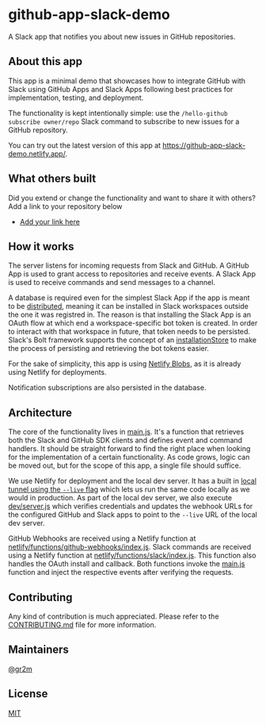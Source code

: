 # github-app-slack-demo

A Slack app that notifies you about new issues in GitHub repositories.

## About this app

This app is a minimal demo that showcases how to integrate GitHub with Slack using GitHub Apps and Slack Apps following best practices for implementation, testing, and deployment.

The functionality is kept intentionally simple: use the `/hello-github subscribe owner/repo` Slack command to subscribe to new issues for a GitHub repository.

You can try out the latest version of this app at https://github-app-slack-demo.netlify.app/.

## What others built

Did you extend or change the functionality and want to share it with others? Add a link to your repository below

- [Add your link here](#tbd)

## How it works

The server listens for incoming requests from Slack and GitHub. A GitHub App is used to grant access to repositories and receive events. A Slack App is used to receive commands and send messages to a channel.

A database is required even for the simplest Slack App if the app is meant to be [distributed](https://api.slack.com/distribution), meaning it can be installed in Slack workspaces outside the one it was registred in. The reason is that installing the Slack App is an OAuth flow at which end a workspace-specific bot token is created. In order to interact with that workspace in future, that token needs to be persisted. Slack's Bolt framework supports the concept of an [installationStore](https://tools.slack.dev/node-slack-sdk/reference/oauth/interfaces/InstallationStore/) to make the process of persisting and retrieving the bot tokens easier.

For the sake of simplicity, this app is using [Netlify Blobs](https://docs.netlify.com/blobs/overview/), as it is already using Netlify for deployments.

Notification subscriptions are also persisted in the database.

## Architecture

The core of the functionality lives in [main.js](main.js). It's a function that retrieves both the Slack and GitHub SDK clients and defines event and command handlers. It should be straight forward to find the right place when looking for the implementation of a certain functionality. As code grows, logic can be moved out, but for the scope of this app, a single file should suffice.

We use Netlify for deployment and the local dev server. It has a built in [local tunnel using the `--live` flag](https://docs.netlify.com/cli/local-development/#share-a-live-development-server) which lets us run the same code locally as we would in production. As part of the local dev server, we also execute [dev/server.js](dev/server.js) which verifies credentials and updates the webhook URLs for the configured GitHub and Slack apps to point to the `--live` URL of the local dev server.

GitHub Webhooks are received using a Netlify function at [netlify/functions/github-webhooks/index.js](netlify/functions/github-webhooks/index.js). Slack commands are received using a Netlify function at [netlify/functions/slack/index.js](netlify/functions/slack/index.js). This function also handles the OAuth install and callback. Both functions invoke the [main.js](main.js) function and inject the respective events after verifying the requests.

## Contributing

Any kind of contribution is much appreciated. Please refer to the [CONTRIBUTING.md](CONTRIBUTING.md) file for more information.

## Maintainers

[@gr2m](https://github.com/gr2m)

## License

[MIT](LICENSE)
